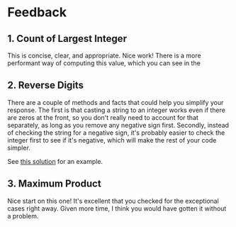 # Feedback

## 1. Count of Largest Integer

This is concise, clear, and appropriate. Nice work! There is a more performant
way of computing this value, which you can see in the

## 2. Reverse Digits

There are a couple of methods and facts that could help you simplify your
response. The first is that casting a string to an integer works even if there
are zeros at the front, so you don't really need to account for that
separately, as long as you remove any negative sign first. Secondly, instead
of checking the string for a negative sign, it's probably easier to check the
integer first to see if it's negative, which will make the rest of your code
simpler.

See [this solution](https://github.com/danrasband/coding-experiment-reviews/blob/master/golden/python/reverse_digits.py) for an example.

## 3. Maximum Product

Nice start on this one! It's excellent that you checked for the exceptional
cases right away. Given more time, I think you would have gotten it without a
problem.
